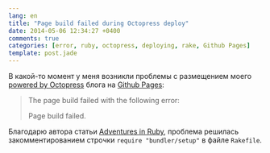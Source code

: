 ```yaml
---
lang: en
title: "Page build failed during Octopress deploy"
date: 2014-05-06 12:34:27 +0400
comments: true
categories: [error, ruby, octopress, deploying, rake, Github Pages]
template: post.jade
---
```


В какой-то момент у меня возникли проблемы с размещением моего [powered by Octopress](http://octopress.org) блога на [Github Pages](https://pages.github.com/):

>The page build failed with the following error:
>
>Page build failed.

Благодарю автора статьи [Adventures in Ruby](http://warewolf.github.io/blog/2013/04/28/adventures-in-ruby/), проблема решилась закомментированием строчки ``require "bundler/setup"`` в файле ``Rakefile``.
